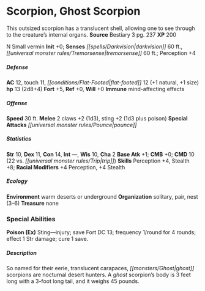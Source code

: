 ﻿---
cssclass: [monsters]
title1: Scorpion, Ghost Scorpion
desc_short: This outsized scorpion has a translucent shell, allowing one to see through
  to the creature's internal organs.
title2: Ghost Scorpion
CR: 1/2
sources:
- name: Bestiary 3
  page: 237
  link: http://paizo.com/products/btpy8odu?Pathfinder-Roleplaying-Game-Bestiary-3
XP: 200
alignment: N
size: Small
type: vermin
initiative:
  bonus: 0
senses:
  darkvision: 60
  tremorsense: 60
AC:
  AC: 12
  touch: 11
  flat_footed: 12
  components:
    natural: 1
    size: 1
HP:
  HP: 13
  long: 2d8+4
saves:
  fort: 5
  ref: 0
  will: 0
immunities:
- mind-affecting effects
speeds:
  base: 30
attacks:
  melee:
  - - text: 2 claws +2 (1d3)
      entries:
      - - damage: 1d3
      count: 2
      attack: claws
      bonus:
      - 2
    - text: sting +2 (1d3 plus poison)
      entries:
      - - damage: 1d3
        - effect: poison
      attack: sting
      bonus:
      - 2
  special:
  - pounce
ability_scores:
  STR: 10
  DEX: 11
  CON: 14
  INT:
  WIS: 10
  CHA: 2
BAB: 1
CMB: 0
CMD: 10
CMD_other: 22 vs. trip
skills:
  Perception: 4
  Stealth: 8
  _racial_mods:
    Perception:
      _: 4
    Stealth:
      _: 4
ecology:
  environment: warm deserts or underground
  organization: solitary, pair, nest (3-6)
  treasure_type: none
special_abilities:
  Poison (Ex): Sting-injury; save Fort DC 13; frequency 1/round for 4 rounds; effect
    1 Str damage; cure 1 save.
desc_long: So named for their eerie, translucent carapaces, ghost scorpions are nocturnal
  desert hunters. A ghost scorpion's body is 3 feet long with a 3-foot long tail,
  and it weighs 45 pounds.

---

# Scorpion, Ghost Scorpion
This outsized scorpion has a translucent shell, allowing one to see through to the creature’s internal organs.
**Source** Bestiary 3 pg. 237
**XP** 200

N Small vermin
**Init** +0; **Senses** _[[spells/Darkvision|darkvision]]_ 60 ft., _[[universal monster rules/Tremorsense|tremorsense]]_ 60 ft.; Perception +4

##### Defense

**AC** 12, touch 11, _[[conditions/Flat-Footed|flat-footed]]_ 12 (+1 natural, +1 size)
**hp** 13 (2d8+4)
**Fort** +5, **Ref** +0, **Will** +0
**Immune** mind-affecting effects

##### Offense
**Speed** 30 ft.
**Melee** 2 claws +2 (1d3), sting +2 (1d3 plus poison)
**Special Attacks** _[[universal monster rules/Pounce|pounce]]_

##### Statistics
**Str** 10, **Dex** 11, **Con** 14, **Int** —, **Wis** 10, **Cha** 2
**Base Atk** +1; **CMB** +0; **CMD** 10 (22 vs. _[[universal monster rules/Trip|trip]]_)
**Skills** Perception +4, Stealth +8; **Racial Modifiers** +4 Perception, +4 Stealth

##### Ecology

**Environment** warm deserts or underground
**Organization** solitary, pair, nest (3–6)
**Treasure** none

### Special Abilities

**Poison (Ex)** Sting—injury; save Fort DC 13; frequency 1/round for 4 rounds; effect 1 Str damage; cure 1 save.

##### Description

So named for their eerie, translucent carapaces, _[[monsters/Ghost|ghost]]_ scorpions are nocturnal desert hunters. A _ghost_ scorpion’s body is 3 feet long with a 3-foot long tail, and it weighs 45 pounds.